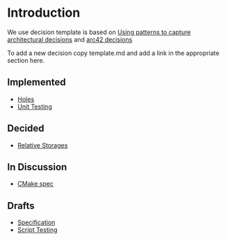 # Introduction

We use decision template is based on
[Using patterns to capture architectural decisions](http://www.cs.rug.nl/~paris/papers/IEEESW07.pdf)
and [arc42 decisions](http://confluence.arc42.org/display/templateEN/9.+Design+Decisions)

To add a new decision copy template.md and add a link in the appropriate
section here.

## Implemented

- [Holes](holes.md)
- [Unit Testing](unit_testing.md)

## Decided

- [Relative Storages](relative.md)

## In Discussion

- [CMake spec](cmake_spec.md)

## Drafts

- [Specification](specification.md)
- [Script Testing](script_testing.md)

